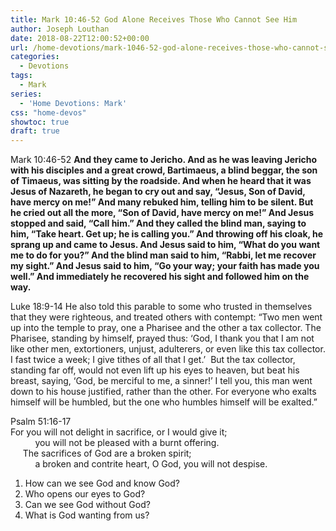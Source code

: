 ```yaml
---
title: Mark 10:46-52 God Alone Receives Those Who Cannot See Him
author: Joseph Louthan
date: 2018-08-22T12:00:52+00:00
url: /home-devotions/mark-1046-52-god-alone-receives-those-who-cannot-see-him/
categories:
  - Devotions
tags:
  - Mark
series:
  - 'Home Devotions: Mark'
css: "home-devos"
showtoc: true
draft: true
---
```

<p class="p1">
  <span class="s1">Mark 10:46-52 <strong>And they came to Jericho. And as he was leaving Jericho with his disciples and a great crowd, Bartimaeus, a blind beggar, the son of Timaeus, was sitting by the roadside. And when he heard that it was Jesus of Nazareth, he began to cry out and say, “Jesus, Son of David, have mercy on me!” And many rebuked him, telling him to be silent. But he cried out all the more, “Son of David, have mercy on me!” And Jesus stopped and said, “Call him.” And they called the blind man, saying to him, “Take heart. Get up; he is calling you.” And throwing off his cloak, he sprang up and came to Jesus. And Jesus said to him, “What do you want me to do for you?” And the blind man said to him, “Rabbi, let me recover my sight.” And Jesus said to him, “Go your way; your faith has made you well.” And immediately he recovered his sight and followed him on the way. </strong></span>
</p>

<p class="p1">
  <span class="s1">Luke 18:9-14 He also told this parable to some who trusted in themselves that they were righteous, and treated others with contempt: “Two men went up into the temple to pray, one a Pharisee and the other a tax collector. The Pharisee, standing by himself, prayed thus: ‘God, I thank you that I am not like other men, extortioners, unjust, adulterers, or even like this tax collector. I fast twice a week; I give tithes of all that I get.’  But the tax collector, standing far off, would not even lift up his eyes to heaven, but beat his breast, saying, ‘God, be merciful to me, a sinner!’ I tell you, this man went down to his house justified, rather than the other. For everyone who exalts himself will be humbled, but the one who humbles himself will be exalted.” </span>
</p>

<p class="p1">
  <span class="s1"> Psalm 51:16-17<br /> For you will not delight in sacrifice, or I would give it;<br /> </span><span class="s1">          you will not be pleased with a burnt offering.<br /> </span><span class="s1">     The sacrifices of God are a broken spirit;<br /> </span>          a broken and contrite heart, O God, you will not despise.
</p>

  1. How can we see God and know God?
  2. Who opens our eyes to God?
  3. Can we see God without God?
  4. What is God wanting from us?